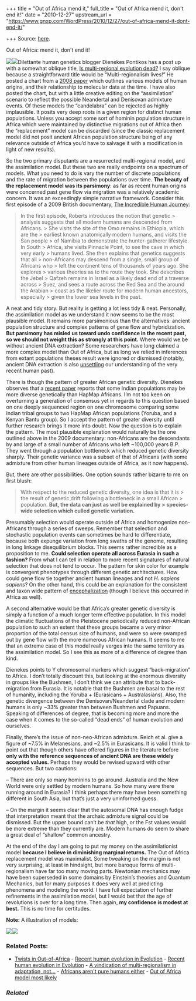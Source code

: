 +++
title = "Out of Africa mend it,"
full_title = "Out of Africa mend it, don't end it!"
date = "2010-12-27"
upstream_url = "https://www.gnxp.com/WordPress/2010/12/27/out-of-africa-mend-it-dont-end-it/"

+++
Source: [here](https://www.gnxp.com/WordPress/2010/12/27/out-of-africa-mend-it-dont-end-it/).

Out of Africa: mend it, don't end it!

[![](https://i0.wp.com/blogs.discovermagazine.com/gnxp/files/2010/12/fourmodels1.png?resize=366%2C382)![](https://i0.wp.com/blogs.discovermagazine.com/gnxp/files/2010/12/fourmodels1.png?resize=366%2C382)](https://i0.wp.com/blogs.discovermagazine.com/gnxp/files/2010/12/fourmodels1.png)Dilettante human genetics blogger Dienekes Pontikos has a post up with a somewhat oblique title, [Is multi-regional evolution dead?](https://dienekes.blogspot.com/2010/12/is-multi-regional-evolution-dead.html) I say oblique because a straightforward title would be “Multi-regionalism lives!” He posted a chart from a [2008 paper](http://www.nature.com/embor/journal/v9/n1s/full/embor200864.html) which outlines various models of human origins, and their relationship to molecular data at the time. I have also posted the chart, but with a little creative editing on the “assimilation” scenario to reflect the possible Neandertal and Denisovan admixture events. Of these models the “candelabra” can be rejected as highly implausible. It posits very deep roots in a given region for distinct human populations. Unless you accept some sort of hominin population structure in Africa which were maintained by distinctive migrations out of Africa then the “replacement” model can be discarded (since the classic replacement model did not posit ancient African population structure being of any relevance outside of Africa you’d have to salvage it with a modification in light of new results).

So the two primary disputants are a resurrected multi-regional model, and the assimilation model. But these two are really endpoints on a spectrum of models. What you need to do is vary the number of discrete populations and the rate of migration between the populations over time. **The beauty of the replacement model was its parsimony**: as far as recent human origins were concerned past gene flow via migration was a relatively academic concern. It was an exceedingly simple narrative framework. Consider this first episode of a 2009 British documentary, [The Incredible Human Journey](https://en.wikipedia.org/wiki/The_Incredible_Human_Journey):

> In the first episode, Roberts introduces the notion that genetic > analysis suggests that all modern humans are descended from Africans. > She visits the site of the Omo remains in Ethiopia, which are the > earliest known anatomically modern humans, and visits the San people > of Namibia to demonstrate the hunter-gatherer lifestyle. In South > Africa, she visits Pinnacle Point, to see the cave in which very early > humans lived. She then explains that genetics suggests that all > non-Africans may descend from a single, small group of Africans who > left the continent tens of thousands of years ago. She explores > various theories as to the route they took. She describes the Jebel > Qafzeh remains in Israel as a likely dead end of a traverse across > Suez, and sees a route across the Red Sea and the around the Arabian > coast as the likelier route for modern human ancestors, especially > given the lower sea levels in the past.

A neat and tidy story. But reality is getting a lot less tidy & neat. Personally, the assimilation model as we understand it now seems to be the most plausible model. It remains more parsimonious than the alternatives: ancient population structure and complex patterns of gene flow and hybridization. **But parsimony has misled us toward undo confidence in the recent past, so we should not weight this as strongly at this point.** Where would we be without ancient DNA extraction? Some researchers have long claimed a more complex model than Out of Africa, but as long we relied in inferences from extant populations theses result were ignored or dismissed (notably, ancient DNA extraction is also [unsettling](http://blogs.discovermagazine.com/gnxp/2010/11/european-man-of-many-faces-cain-vs-abel/) our understanding of the very recent human past).

There is though the pattern of greater African genetic diversity. Dienekes observes that a [recent paper](http://blogs.discovermagazine.com/gnxp/2010/11/we-were-all-africans-before-the-intermission/) reports that some Indian populations may be more diverse genetically than HapMap Africans. I’m not too keen on overturning a generation of consensus yet in regards to this question based on one deeply sequenced region on one chromosome comparing some Indian tribal groups to two HapMap African populations (Yoruba, and a Kenyan Bantu group). So I accept the pattern of greater diversity until further research brings it more into doubt. Now the question is to explain the pattern. The most plausible explanation would naturally be the one outlined above in the 2009 documentary: non-Africans are the descendants by and large of a small number of Africans who left \~100,000 years B.P. They went through a population bottleneck which reduced genetic diversity sharply. Their genetic variance was a subset of that of Africans (with some admixture from other human lineages outside of Africa, as it now happens).

But, there are other possibilities. One option sounds rather bizarre to me on first blush:

> With respect to the reduced genetic diversity, one idea is that it is > the result of genetic drift following a bottleneck in a small African > population. **But, the data can just as well be explained by > species-wide selection which culled genetic variation.**

Presumably selection would operate outside of Africa and homogenize non-Africans through a series of sweeps. Remember that selection and stochastic population events can sometimes be hard to differentiate, because both expunge variation from long swaths of the genome, resulting in long linkage disequilibrium blocks. This seems rather incredible as a proposition to me. **Could selection operate all across Eurasia in such a fashion?** From what I can tell in relation to more recent signatures of natural selection that does not tend to occur. The pattern for skin color for example is convergent phenotypes through different genetic architectures. How could gene flow tie together ancient human lineages and not *H. sapiens sapiens*? On the other hand, this could be an explanation for the consistent and taxon wide pattern of [encephalization](http://www.genetic-inference.co.uk/blog/2010/04/crunching-the-data-on-human-brain-evolution/) (though I believe this occurred in Africa as well).

A second alternative would be that Africa’s greater genetic diversity is simply a function of a much longer term effective population. In this model the climatic fluctuations of the Pleistocene periodically reduced non-African population to such an extent that these groups became a very minor proportion of the total census size of humans, and were so were swamped out by gene flow with the more numerous African humans. It seems to me that an extreme case of this model really verges into the same territory as the assimilation model. So I see this as more of a difference of degree than kind.

Dienekes points to Y chromosomal markers which suggest “back-migration” to Africa. I don’t totally discount this, but looking at the enormous diversity in groups like the Bushmen, I don’t think we can attribute that to back-migration from Eurasia. It is notable that the Bushmen are basal to the rest of humanity, including the Yoruba + (Eurasicans + Australasians). Also, the genetic divergence between the Denisovan/Neandertal clade and modern humans is only \~33% greater than between Bushmen and Papuans. Speaking of differences of degree, that is becoming more and more the case when it comes to the so-called “dead ends” of human evolution and ourselves.

Finally, there’s the issue of non-neo-African admixture. Reich et al. give a figure of \~7.5% in Melanesians, and \~2.5% in Eurasicans. It is valid I think to point out that though others have offered figures in the literature before **only with the reference sequences of ancient DNA are these widely accepted values.** Perhaps they would be revised upward with other sequences. But two cautions:

– There are only so many hominins to go around. Australia and the New World were only settled by modern humans. So how many were there running around in Eurasia? I think perhaps there may have been something different in South Asia, but that’s just a very uninformed guess.

– On the margin it seems clear that the autosomal DNA has enough fudge that interpretation meant that the archaic admixture signal could be dismissed. But the upper bound can’t be *that* high, or the Fst values would be more extreme than they currently are. Modern humans do seem to share a great deal of “shallow” common ancestry.

At the end of the day I am going to put my money on the assimilationist model **because I believe in diminishing marginal returns.** The Out of Africa replacement model was maximalist. Some tweaking on the margin is not very surprising, at least in hindsight, but more baroque forms of multi-regionalism have far too many moving parts. Newtonian mechanics may have been superseded in some domains by Einstein’s theories and Quantum Mechanics, but for many purposes it does very well at predicting phenomena and modeling the world. I have full expectation of further refinements in the assimilation model, but I would bet that the age of revolutions is over for a long time. Then again, **my confidence is modest at best.** This is no time for certitudes.

**Note:** A illustration of models:

[![](https://i0.wp.com/blogs.discovermagazine.com/gnxp/files/2010/12/assimfinal.png?resize=600%2C467)![](https://i0.wp.com/blogs.discovermagazine.com/gnxp/files/2010/12/assimfinal.png?resize=600%2C467)](https://i0.wp.com/blogs.discovermagazine.com/gnxp/files/2010/12/assimfinal.png)

### Related Posts:

- [Twists in
  Out-of-Africa](https://www.gnxp.com/WordPress/2009/03/23/twists-in-out-of-africa/) - [Recent human evolution in
  Evolution](https://www.gnxp.com/WordPress/2007/06/16/recent-human-evolution-in-evolution/) - [Recent human evolution in
  Evolution](https://www.gnxp.com/WordPress/2007/06/16/recent-human-evolution-in-evolution/) - [A vindication of multi-regionalism in adaptation,
  not…](https://www.gnxp.com/WordPress/2014/07/03/a-vindication-of-multi-regionalism-in-adaptation-not-ancestry/) - [Africans aren't pure humans
  either](https://www.gnxp.com/WordPress/2011/09/05/africans-arent-pure-humans-either/) - [Out of Africa model most
  likely](https://www.gnxp.com/WordPress/2007/10/31/out-of-africa-model-most-likely/)

### *Related*

[](https://www.addtoany.com/add_to/facebook?linkurl=https%3A%2F%2Fwww.gnxp.com%2FWordPress%2F2010%2F12%2F27%2Fout-of-africa-mend-it-dont-end-it%2F&linkname=Out%20of%20Africa%3A%20mend%20it%2C%20don%27t%20end%20it%21 "Facebook")[](https://www.addtoany.com/add_to/twitter?linkurl=https%3A%2F%2Fwww.gnxp.com%2FWordPress%2F2010%2F12%2F27%2Fout-of-africa-mend-it-dont-end-it%2F&linkname=Out%20of%20Africa%3A%20mend%20it%2C%20don%27t%20end%20it%21 "Twitter")[](https://www.addtoany.com/add_to/email?linkurl=https%3A%2F%2Fwww.gnxp.com%2FWordPress%2F2010%2F12%2F27%2Fout-of-africa-mend-it-dont-end-it%2F&linkname=Out%20of%20Africa%3A%20mend%20it%2C%20don%27t%20end%20it%21 "Email")[](https://www.addtoany.com/share)
